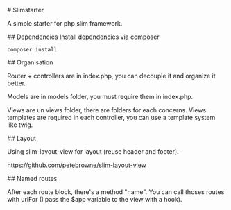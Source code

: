 # Slimstarter

A simple starter for php slim framework.

## Dependencies
Install dependencies via composer
  
    composer install
    
## Organisation

Router + controllers are in index.php, you can decouple it and organize it better.

Models are in models folder, you must require them in index.php.

Views are un views folder, there are folders for each concerns. Views templates are required in each controller, you can use a template system like twig.

## Layout

Using slim-layout-view for layout (reuse header and footer).

https://github.com/petebrowne/slim-layout-view

## Named routes

After each route block, there's a method "name". You can call thoses routes with urlFor (I pass the $app variable to the view with a hook). 